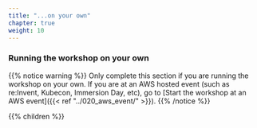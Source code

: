 ```yaml
---
title: "...on your own"
chapter: true
weight: 10
---
```


### Running the workshop on your own


{{% notice warning %}}
Only complete this section if you are running the workshop on your own. If you are at an AWS hosted event (such as re:Invent, Kubecon, Immersion Day, etc), go to [Start the workshop at an AWS event]({{< ref "../020_aws_event/" >}}).
{{% /notice %}}

{{% children %}}
